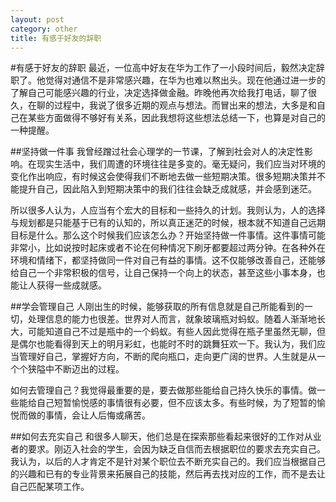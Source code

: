 ```yaml
---
layout: post
category: other
title: 有感于好友的辞职
---
```

#有感于好友的辞职
最近，一位高中好友在华为工作了一小段时间后，毅然决定辞职了。他觉得对通信不是非常感兴趣，在华为也难以熬出头。现在他通过进一步的了解自己可能感兴趣的行业，决定选择做金融。昨晚他再次给我打电话，聊了很久，在聊的过程中，我说了很多近期的观点与想法。而冒出来的想法，大多是和自己在某些方面做得不够好有关系，因此我想将这些想法总结一下，也算是对自己的一种提醒。

##坚持做一件事
我曾经蹭过社会心理学的一节课，了解到社会对人的决定性影响。在现实生活中，我们周遭的环境往往是多变的。毫无疑问，我们应当对环境的变化作出响应，有时候这会使得我们不断地去做一些短期决策。很多短期决策并不能提升自己，因此陷入到短期决策中的我们往往会缺乏成就感，并会感到迷茫。

所以很多人认为，人应当有个宏大的目标和一些持久的计划。我则认为，人的选择与规划都是只能基于已有的认知的，所以真正迷茫的时候，根本就不知道自己远期目标是什么。那么这个时候我们应该怎么办？开始坚持做一件事情。这件事情可能非常小，比如说按时起床或者不论在何种情况下刷牙都要超过两分钟。在各种外在环境和情绪下，都坚持做同一件对自己有益的事情。这不仅能够改善自己，还能够给自己一个非常积极的信号，让自己保持一个向上的状态，甚至这些小事本身，也能让人获得一些成就感。

##学会管理自己
人刚出生的时候，能够获取的所有信息就是自己所能看到的一切，处理信息的能力也很差。世界对人而言，就象玻璃瓶对蚂蚁。随着人渐渐地长大，可能知道自己不过是瓶中的一个蚂蚁。有些人因此觉得在瓶子里虽然无聊，但是偶尔也能看得到天上的明月彩虹，也能时不时的跳舞狂欢一下。我认为，我们应当管理好自己，掌握好方向，不断的爬向瓶口，走向更广阔的世界。人生就是从一个个狭隘中不断迈出的过程。

如何去管理自己？我觉得最重要的是，要去做那些能给自己持久快乐的事情。做一些能给自己短暂愉悦感的事情很有必要，但不应该太多。有些时候，为了短暂的愉悦而做的事情，会让人后悔或痛苦。

##如何去充实自己
和很多人聊天，他们总是在探索那些看起来很好的工作对从业者的要求。刚迈入社会的学生，会因为缺乏自信而去根据职位的要求去充实自己。我认为，以后的人才肯定不是针对某个职位去不断充实自己的。我们应当根据自己的兴趣和已有的专业背景来拓展自己的技能，然后再去找对应的工作，而不是去让自己匹配某项工作。
